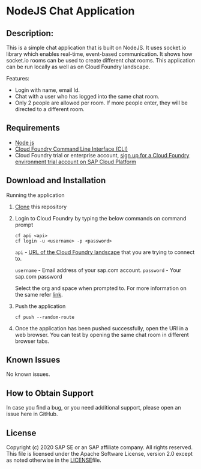 # NodeJS Chat Application

## Description: 
This is a simple chat application that is built on NodeJS. It uses socket.io library which enables real-time, event-based communication. It shows how socket.io rooms can be used to create different chat rooms.
This application can be run locally as well as on Cloud Foundry landscape.  

Features:
* Login with name, email Id.
* Chat with a user who has logged into the same chat room. 
* Only 2 people are allowed per room. If more people enter, they will be directed to a different room.

## Requirements
- [Node js](https://nodejs.org/en/download/)
- [Cloud Foundry Command Line Interface (CLI)](https://github.com/cloudfoundry/cli#downloads)
- Cloud Foundry trial or enterprise account, [sign up for a Cloud Foundry environment trial account on SAP Cloud Platform](https://developers.sap.com/tutorials/hcp-create-trial-account.html)
   
## Download and Installation
Running the application

1. [Clone](https://help.github.com/articles/cloning-a-repository/) this repository
2. Login to Cloud Foundry by typing the below commands on command prompt
    ```
    cf api <api>
    cf login -u <username> -p <password> 
    ```
    `api` - [URL of the Cloud Foundry landscape](https://help.sap.com/viewer/65de2977205c403bbc107264b8eccf4b/Cloud/en-US/350356d1dc314d3199dca15bd2ab9b0e.html) that you are trying to connect to.
    
    `username` - Email address of your sap.com account.
    `password` - Your sap.com password
    
    Select the org and space when prompted to. For more information on the same refer [link](https://help.sap.com/viewer/65de2977205c403bbc107264b8eccf4b/Cloud/en-US/75125ef1e60e490e91eb58fe48c0f9e7.html#loio4ef907afb1254e8286882a2bdef0edf4).

3. Push the application

    ```cf push --random-route```
5. Once the application has been pushed successfully, open the URl in a web browser. 
You can test by opening the same chat room in different browser tabs. 

## Known Issues
No known issues.

## How to Obtain Support

In case you find a bug, or you need additional support, please open an issue here in GitHub.

## License

Copyright (c) 2020 SAP SE or an SAP affiliate company. All rights reserved. This file is licensed under the Apache Software License, version 2.0 except as noted otherwise in the [LICENSE](LICENSES/Apache-2.0.txt)file.
